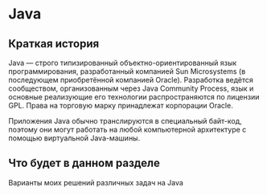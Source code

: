# Java
## Краткая история
Java — строго типизированный объектно-ориентированный язык программирования,
разработанный компанией Sun Microsystems (в последующем приобретённой компанией Oracle).
Разработка ведётся сообществом, организованным через Java Community Process, язык и 
основные реализующие его технологии распространяются по лицензии GPL. Права на торговую
марку принадлежат корпорации Oracle.

Приложения Java обычно транслируются в специальный байт-код, поэтому они могут работать
на любой компьютерной архитектуре с помощью виртуальной Java-машины.

## Что будет в данном разделе
Варианты моих решений различных задач на Java
